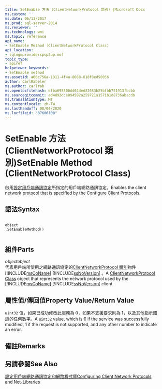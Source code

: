```yaml
---
title: SetEnable 方法 (ClientNetworkProtocol 類別) |Microsoft Docs
ms.custom: ''
ms.date: 06/13/2017
ms.prod: sql-server-2014
ms.reviewer: ''
ms.technology: wmi
ms.topic: reference
api_name:
- SetEnable Method (ClientNetworkProtocol Class)
api_location:
- sqlmgmproviderxpsp2up.mof
topic_type:
- apiref
helpviewer_keywords:
- SetEnable method
ms.assetid: a66c756a-1311-4f4a-8088-818f8ed90056
author: CarlRabeler
ms.author: carlrab
ms.openlocfilehash: dfba695506dd04ded82083b85bfbb751913fbcbb
ms.sourcegitcommit: ad4d92dce894592a259721a1571b1d8736abacdb
ms.translationtype: MT
ms.contentlocale: zh-TW
ms.lasthandoff: 08/04/2020
ms.locfileid: "87606100"
---
```

# <a name="setenable-method-clientnetworkprotocol-class"></a><span data-ttu-id="03224-102">SetEnable 方法 (ClientNetworkProtocol 類別)</span><span class="sxs-lookup"><span data-stu-id="03224-102">SetEnable Method (ClientNetworkProtocol Class)</span></span>
  <span data-ttu-id="03224-103">啟用[設定用戶端通訊協定](https://technet.microsoft.com/library/ms181035.aspx)所指定的用戶端網路通訊協定。</span><span class="sxs-lookup"><span data-stu-id="03224-103">Enables the client network protocol that is specified by the [Configure Client Protocols](https://technet.microsoft.com/library/ms181035.aspx).</span></span>  
  
## <a name="syntax"></a><span data-ttu-id="03224-104">語法</span><span class="sxs-lookup"><span data-stu-id="03224-104">Syntax</span></span>  
  
```  
  
object  
.SetEnableMethod()  
  
```  
  
## <a name="parts"></a><span data-ttu-id="03224-105">組件</span><span class="sxs-lookup"><span data-stu-id="03224-105">Parts</span></span>  
 <span data-ttu-id="03224-106">*object*</span><span class="sxs-lookup"><span data-stu-id="03224-106">*object*</span></span>  
 <span data-ttu-id="03224-107">代表用戶端所使用之網路通訊協定的[ClientNetworkProtocol 類別](clientnetworkprotocol-class.md)物件 [!INCLUDE[msCoName](../../../includes/msconame-md.md)] [!INCLUDE[ssNoVersion](../../../includes/ssnoversion-md.md)] 。</span><span class="sxs-lookup"><span data-stu-id="03224-107">A [ClientNetworkProtocol Class](clientnetworkprotocol-class.md) object that represents the network protocol used by the [!INCLUDE[msCoName](../../../includes/msconame-md.md)] [!INCLUDE[ssNoVersion](../../../includes/ssnoversion-md.md)] client.</span></span>  
  
## <a name="property-valuereturn-value"></a><span data-ttu-id="03224-108">屬性值/傳回值</span><span class="sxs-lookup"><span data-stu-id="03224-108">Property Value/Return Value</span></span>  
 <span data-ttu-id="03224-109">`uint32` 值，如果已成功修改此服務為 0，如果不支援要求則為 1，以及其他指示錯誤的任何數字。</span><span class="sxs-lookup"><span data-stu-id="03224-109">A `uint32` value, which is 0 if the service was successfully modified, 1 if the request is not supported, and any other number to indicate an error.</span></span>  
  
## <a name="remarks"></a><span data-ttu-id="03224-110">備註</span><span class="sxs-lookup"><span data-stu-id="03224-110">Remarks</span></span>  
  
## <a name="see-also"></a><span data-ttu-id="03224-111">另請參閱</span><span class="sxs-lookup"><span data-stu-id="03224-111">See Also</span></span>  
 [<span data-ttu-id="03224-112">設定用戶端網路通訊協定和網路程式庫</span><span class="sxs-lookup"><span data-stu-id="03224-112">Configuring Client Network Protocols and Net-Libraries</span></span>](https://technet.microsoft.com/library/ms181035.aspx)  
  
  
